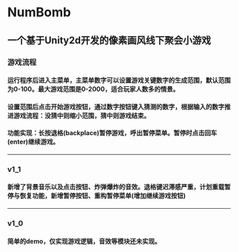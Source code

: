 # NumBomb
## 一个基于Unity2d开发的像素画风线下聚会小游戏
### 游戏流程
#### 运行程序后进入主菜单，主菜单数字可以设置游戏关键数字的生成范围，默认范围为0-100。最大游戏范围是0-2000，适合玩家人数多的情景。
#### 设置范围后点击开始游戏按钮，通过数字按钮键入猜测的数字，根据输入的数字推进游戏流程：没猜中则缩小范围，猜中则游戏结束。
#### 功能实现：长按退格(backplace)暂停游戏，呼出暂停菜单。暂停时点击回车(enter)继续游戏。
-----------
### v1_1
#### 新增了背景音乐以及点击按钮、炸弹爆炸的音效。退格键迟滞感严重，计划重载暂停与恢复功能，新增暂停按钮、重构暂停菜单(增加继续游戏按钮)
-----------
### v1_0
#### 简单的demo，仅实现游戏逻辑，音效等模块还未实现。
